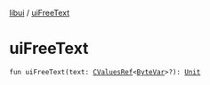 [libui](index.md) / [uiFreeText](./ui-free-text.md)

# uiFreeText

`fun uiFreeText(text: `[`CValuesRef`](../kotlinx.cinterop/-c-values-ref/index.md)`<`[`ByteVar`](../kotlinx.cinterop/-byte-var.md)`>?): `[`Unit`](https://kotlinlang.org/api/latest/jvm/stdlib/kotlin/-unit/index.html)